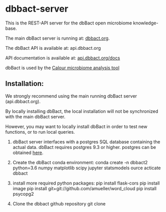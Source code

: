 # dbbact-server

This is the REST-API server for the dbBact open microbiome knowledge-base.

The main dbBact server is running at: [dbbact.org](dbbact.org).

The dbBact API is available at: api.dbbact.org

API documentation is available at: [api.dbbact.org/docs](api.dbbact.org/docs)

dbBact is used by the [Calour microbiome analysis tool](https://github.com/biocore/calour)

## Installation:
<test class="warning">
We strongly recommend using the main running dbBact server (api.dbbact.org).

By locally installing dbBact, the local installation will not be synchronized with the main dbBact server.
</test>

However, you may want to locally install dbBact in order to test new functions, or to run local queries.

1. dbBact server interfaces with a postgres SQL database containing the actual data. dbBact requires postgres 9.3 or higher. postgres can be obtained [here](https://www.postgresql.org/).

2. Create the dbBact conda environment:
 conda create -n dbbact2 python=3.6 numpy matplotlib scipy jupyter statsmodels
 ource acticate dbbact

3. install more required python packages:
  pip install flask-cors
  pip install image
  pip install git+git://github.com/amueller/word_cloud
  pip install psycopg2

3. Clone the dbbact github repository
  git clone 
